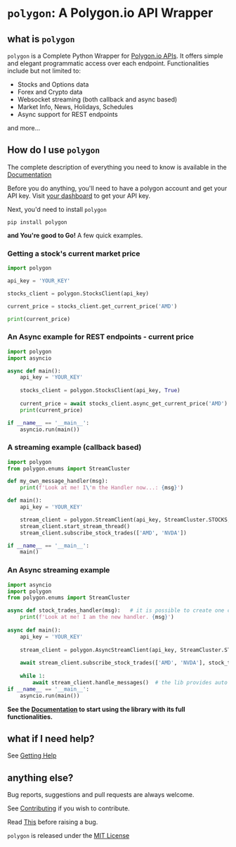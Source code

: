 # `polygon`: A Polygon.io API Wrapper

## what is `polygon`
`polygon` is a Complete Python Wrapper for [Polygon.io APIs](https://polygon.io/). It offers 
simple and elegant programmatic access over each endpoint. Functionalities include but not limited to:

-  Stocks and Options data
-  Forex and Crypto data
-  Websocket streaming (both callback and async based)
-  Market Info, News, Holidays, Schedules
-  Async support for REST endpoints

and more...

## How do I use `polygon`

The complete description of everything you need to know is available in the [Documentation](https://polygon.readthedocs.io/)

Before you do anything, you'll need to have a polygon account and get your API key. 
Visit [your dashboard](https://polygon.io/dashboard/api-keys) to get your API key.

Next, you'd need to install `polygon`

```shell
pip install polygon
```

**and You're good to Go!** A few quick examples.

### Getting a stock's current market price

```python
import polygon

api_key = 'YOUR_KEY'

stocks_client = polygon.StocksClient(api_key)

current_price = stocks_client.get_current_price('AMD')

print(current_price)
```

### An Async example for REST endpoints - current price

```python
import polygon
import asyncio

async def main():
    api_key = 'YOUR_KEY'
    
    stocks_client = polygon.StocksClient(api_key, True)
    
    current_price = await stocks_client.async_get_current_price('AMD')
    print(current_price)

if __name__ == '__main__':
    asyncio.run(main())
```

### A streaming example (callback based)

```python
import polygon
from polygon.enums import StreamCluster

def my_own_message_handler(msg):
    print(f'Look at me! I\'m the Handler now...: {msg}')

def main():
    api_key = 'YOUR_KEY'

    stream_client = polygon.StreamClient(api_key, StreamCluster.STOCKS, on_message=my_own_message_handler)
    stream_client.start_stream_thread()
    stream_client.subscribe_stock_trades(['AMD', 'NVDA'])

if __name__ == '__main__':
    main()
```
### An Async streaming example

```python
import asyncio
import polygon
from polygon.enums import StreamCluster

async def stock_trades_handler(msg):   # it is possible to create one common message handler for different services.
    print(f'Look at me! I am the new handler. {msg}')
    
async def main():
    api_key = 'YOUR_KEY'
    
    stream_client = polygon.AsyncStreamClient(api_key, StreamCluster.STOCKS)
    
    await stream_client.subscribe_stock_trades(['AMD', 'NVDA'], stock_trades_handler)
    
    while 1:
        await stream_client.handle_messages()  # the lib provides auto reconnect functionality. See docs for info
if __name__ == '__main__':
    asyncio.run(main())

```

**See the [Documentation](https://polygon.readthedocs.io/) to start using the library with its full functionalities.**

## what if I need help?

See [Getting Help](https://polygon.readthedocs.io/en/latest/getting_help.html)

## anything else?

Bug reports, suggestions and pull requests are always welcome. 

See [Contributing](https://polygon.readthedocs.io/en/latest/contrib_and_license.html)
if you wish to contribute.

Read [This](https://polygon.readthedocs.io/en/latest/bugs_discussions_wikis_faqs.html) before raising a bug.

`polygon` is released under the [MIT License](https://github.com/pssolanki111/polygon/blob/main/LICENSE)